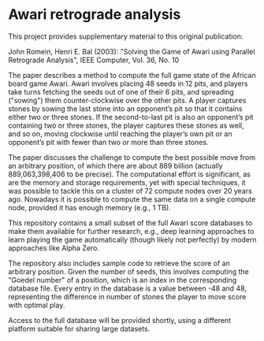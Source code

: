 # Awari retrograde analysis

This project provides supplementary material to this original publication:

John Romein, Henri E. Bal (2003):
"Solving the Game of Awari using Parallel Retrograde Analysis",
IEEE Computer, Vol. 36, No. 10

The paper describes a method to compute the full game state of the African
board game Awari.  Awari involves placing 48 seeds in 12 pits, and players
take turns fetching the seeds out of one of their 6 pits, and spreading
("sowing") them counter-clockwise over the other pits.
A player captures stones by sowing the last stone into an opponent’s pit so
that it contains either two or three stones. If the second-to-last pit is
also an opponent’s pit containing two or three stones, the player captures
these stones as well, and so on, moving clockwise until reaching the player’s
own pit or an opponent’s pit with fewer than two or more than three stones.

The paper discusses the challenge to compute the best possible move from
an arbitrary position, of which there are about 889 billion (actually
889,063,398,406 to be precise).  The computational effort is significant,
as are the memory and storage requirements, yet with special techniques,
it was possible to tackle this on a cluster of 72 compute nodes over
20 years ago.  Nowadays it is possible to compute the same data on a 
single compute node, provided it has enough memory (e.g., 1 TB).

This repository contains a small subset of the full Awari score databases
to make them available for further research, e.g., deep learning approaches
to learn playing the game automatically (though likely not perfectly)
by modern approaches like Alpha Zero.

The repository also includes sample code to retrieve the score of an
arbitrary position.  Given the number of seeds, this involves computing
the "Goedel number" of a position, which is an index in the corresponding
database file.  Every entry in the database is a value between -48 and 48,
representing the difference in number of stones the player to move score
with optimal play.

Access to the full database will be provided shortly, using a different
platform suitable for sharing large datasets.

